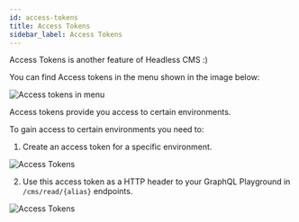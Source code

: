 ```yaml
---
id: access-tokens
title: Access Tokens
sidebar_label: Access Tokens
---
```


Access Tokens is another feature of Headless CMS :)

You can find Access tokens in the menu shown in the image below:

![Access tokens in menu](/img/webiny-apps/headless-cms/features/content-modeling/access-tokens-menu.png)

Access tokens provide you access to certain environments.

To gain access to certain environments you need to:

1. Create an access token for a specific environment.

![Access Tokens](/img/webiny-apps/headless-cms/features/content-modeling/access-token.png)

2. Use this access token as a HTTP header to your GraphQL Playground in `/cms/read/{alias}` endpoints.

![Access Tokens](/img/webiny-apps/headless-cms/features/content-modeling/access-token-graphql.png)